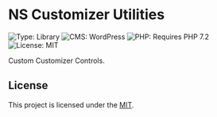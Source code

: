 # NS Customizer Utilities

![Type: Library](https://img.shields.io/badge/Type-Library-brightgreen.svg)
![CMS: WordPress](https://img.shields.io/badge/CMS-WordPress-blue.svg)
![PHP: Requires PHP 7.2](https://img.shields.io/badge/PHP-Requires%20PHP%207.2-8892BF.svg)
![License: MIT](https://img.shields.io/badge/License-MIT-yellow.svg)

Custom Customizer Controls.

## License

This project is licensed under the [MIT](https://opensource.org/license/MIT).

